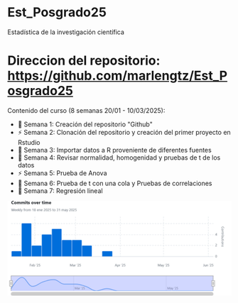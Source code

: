 # Est_Posgrado25
Estadística de la investigación científica

# Direccion del repositorio: https://github.com/marlengtz/Est_Posgrado25

Contenido del curso (8 semanas 20/01 - 10/03/2025):

- :dart: Semana 1: Creación del repositorio "Github"
- :zap: Semana 2: Clonación del repositorio y creación del primer proyecto en Rstudio
- :octopus: Semana 3: Importar datos a R proveniente de diferentes fuentes
- :dart: Semana 4: Revisar normalidad, homogenidad y pruebas de t de los datos
- :zap: Semana 5: Prueba de Anova
- :octopus: Semana 6: Prueba de t con una cola y Pruebas de correlaciones 
- :dart: Semana 7: Regresión lineal

![login](https://github.com/marlengtz/Est_Posgrado25/blob/main/Imagenes%20de%20contribucion%20al%20repositorio/Commits%20over%20time.png?raw=true)
